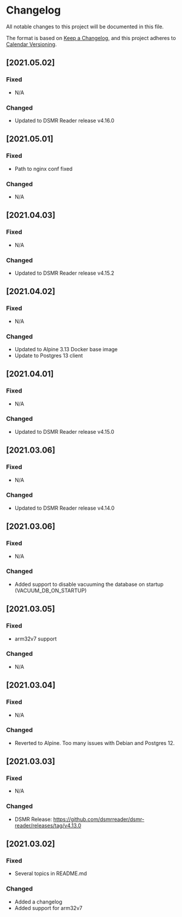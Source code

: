 # Changelog

All notable changes to this project will be documented in this file.

The format is based on [Keep a Changelog](https://keepachangelog.com/en/1.0.0/),
and this project adheres to [Calendar Versioning](https://calver.org/).

## [2021.05.02]

### Fixed
- N/A

### Changed
- Updated to DSMR Reader release v4.16.0

## [2021.05.01]

### Fixed
- Path to nginx conf fixed

### Changed
- N/A

## [2021.04.03]

### Fixed
- N/A

### Changed
- Updated to DSMR Reader release v4.15.2

## [2021.04.02]

### Fixed
- N/A

### Changed
- Updated to Alpine 3.13 Docker base image
- Update to Postgres 13 client

## [2021.04.01]

### Fixed
- N/A

### Changed
- Updated to DSMR Reader release v4.15.0

## [2021.03.06]

### Fixed
- N/A

### Changed
- Updated to DSMR Reader release v4.14.0


## [2021.03.06]

### Fixed
- N/A

### Changed
- Added support to disable vacuuming the database on startup (VACUUM_DB_ON_STARTUP)


## [2021.03.05]

### Fixed
- arm32v7 support

### Changed
- N/A


## [2021.03.04]

### Fixed
- N/A

### Changed
- Reverted to Alpine. Too many issues with Debian and Postgres 12.


## [2021.03.03]

### Fixed
- N/A

### Changed
- DSMR Release: https://github.com/dsmrreader/dsmr-reader/releases/tag/v4.13.0


## [2021.03.02]

### Fixed
- Several topics in README.md

### Changed
- Added a changelog
- Added support for arm32v7
